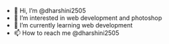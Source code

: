 - 👋 Hi, I’m @dharshini2505
- 👀 I’m interested in web development and photoshop
- 🌱 I’m currently learning web development
- 📫 How to reach me @dharshini2505
